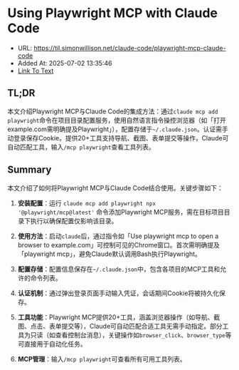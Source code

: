 # Using Playwright MCP with Claude Code
- URL: https://til.simonwillison.net/claude-code/playwright-mcp-claude-code
- Added At: 2025-07-02 13:35:46
- [Link To Text](2025-07-02-using-playwright-mcp-with-claude-code_raw.md)

## TL;DR


本文介绍Playwright MCP与Claude Code的集成方法：通过`claude mcp add playwright`命令在项目目录配置服务，使用自然语言指令操控浏览器（如「打开example.com需明确提及Playwright」），配置存储于`~/.claude.json`。认证需手动登录保存Cookie。提供20+工具支持导航、截图、表单提交等操作，Claude可自动匹配工具，输入`/mcp playwright`查看工具列表。

## Summary


本文介绍了如何将Playwright MCP与Claude Code结合使用。关键步骤如下：

1. **安装配置**：运行 `claude mcp add playwright npx '@playwright/mcp@latest'` 命令添加Playwright MCP服务，需在目标项目目录下执行以确保配置仅影响该目录。

2. **使用方法**：启动`claude`后，通过指令如「Use playwright mcp to open a browser to example.com」可控制可见的Chrome窗口。首次需明确提及「playwright mcp」，避免Claude默认调用Bash执行Playwright。

3. **配置存储**：配置信息保存在`~/.claude.json`中，包含各项目的MCP工具和允许的命令列表。

4. **认证机制**：通过弹出登录页面手动输入凭证，会话期间Cookie将被持久化保存。

5. **工具功能**：Playwright MCP提供20+工具，涵盖浏览器操作（如导航、截图、点击、表单提交等），Claude可自动匹配合适工具无需手动指定。部分工具为只读（如查看控制台消息），关键操作如`browser_click`、`browser_type`等可直接用于自动化任务。

6. **MCP管理**：输入`/mcp playwright`可查看所有可用工具列表。
